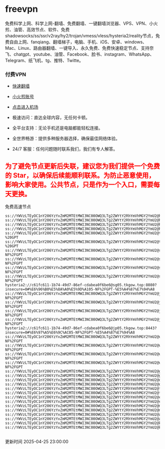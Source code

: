 # freevpn

免费科学上网、科学上网-翻墙、免费翻墙、一键翻墙浏览器、VPS、VPN、小火煎、油管、高效节点、软件、免费shadowsocks/ss/ssr/v2ray/hy2/trojan/vmess/vless/hysteria2/reality节点，免费自由上网、fanqiang、翻墙梯子，电脑、手机、iOS、安卓、windows、Mac、Linux、路由器翻墙、一键导入、永久免费、免费快速稳定节点、支持奈飞、chatgpt、youtube、油管、Facebook、脸书、instagram、WhatsApp、Telegram、纸飞机、tg、推特、Twitte。

### 付费VPN
* [快速翻墙](https://uhuio.top/) 

* [小火煎账号](https://free-clash.top/) 

* [点击进入机场](https://uhuio.top/) 

* 极速访问：直达全球内容，无任何卡顿。

* 全平台支持：无论手机还是电脑都能轻松连接。

* 全世界畅游：提供多种服务器选择，确保最佳网络体验。

* 24/7 客服：任何问题随时联系我们，我们有专人解答。

## <font color="red">为了避免节点更新后失联，建议您为我们提供一个免费的 Star，以确保后续能顺利联系。为防止恶意使用，影响大家使用。公共节点，只是作为一个入口，需要每天更换。</font>

免费高速节点

```ss://YWVzLTEyOC1nY206YzYxZmM2MTEtMWI3NC00OWQ3LTg2ZWYtY2RhYmVhMGY2YmU2@hk01.jgrtoioceaw.help:50384#%E9%A6%99%E6%B8%AF01
ss://YWVzLTEyOC1nY206YzYxZmM2MTEtMWI3NC00OWQ3LTg2ZWYtY2RhYmVhMGY2YmU2@hk02.jigreliewolf.click:17889#%E9%A6%99%E6%B8%AF02
ss://YWVzLTEyOC1nY206YzYxZmM2MTEtMWI3NC00OWQ3LTg2ZWYtY2RhYmVhMGY2YmU2@hk03.jigreliewolf.click:10838#%E9%A6%99%E6%B8%AF03
ss://YWVzLTEyOC1nY206YzYxZmM2MTEtMWI3NC00OWQ3LTg2ZWYtY2RhYmVhMGY2YmU2@hk04.jgrtoioceaw.help:29956#%E9%A6%99%E6%B8%AF04
ss://YWVzLTEyOC1nY206YzYxZmM2MTEtMWI3NC00OWQ3LTg2ZWYtY2RhYmVhMGY2YmU2@hk05.ijgelrkasd.click:41284#%E9%A6%99%E6%B8%AF05
ss://YWVzLTEyOC1nY206YzYxZmM2MTEtMWI3NC00OWQ3LTg2ZWYtY2RhYmVhMGY2YmU2@tw01.jigreliewolf.click:30995#%E5%8F%B0%E6%B9%BE01%20-%20GPT
ss://YWVzLTEyOC1nY206YzYxZmM2MTEtMWI3NC00OWQ3LTg2ZWYtY2RhYmVhMGY2YmU2@tw02.ijgelrkasd.click:22610#%E5%8F%B0%E6%B9%BE02%20-%20GPT
ss://YWVzLTEyOC1nY206YzYxZmM2MTEtMWI3NC00OWQ3LTg2ZWYtY2RhYmVhMGY2YmU2@sg01.jgrtoioceaw.help:55559#%E6%96%B0%E5%8A%A0%E5%9D%A101%20-NF%2FGPT
ss://YWVzLTEyOC1nY206YzYxZmM2MTEtMWI3NC00OWQ3LTg2ZWYtY2RhYmVhMGY2YmU2@sg02.jigreliewolf.click:40574#%E6%96%B0%E5%8A%A0%E5%9D%A102%20-NF%2FGPT
ss://YWVzLTEyOC1nY206YzYxZmM2MTEtMWI3NC00OWQ3LTg2ZWYtY2RhYmVhMGY2YmU2@sg03.ijgelrkasd.click:23716#%E6%96%B0%E5%8A%A0%E5%9D%A103%20-NF%2FGPT
ss://YWVzLTEyOC1nY206YzYxZmM2MTEtMWI3NC00OWQ3LTg2ZWYtY2RhYmVhMGY2YmU2@sg04.jgrtoioceaw.help:17971#%E6%96%B0%E5%8A%A0%E5%9D%A104%20-NF%2FGPT
hysteria2://c61fc611-1b74-49d7-86ef-cdabea0f6be6@sg05.tkgow.top:8080?insecure=0#%E6%96%B0%E5%8A%A0%E5%9D%A105-NF%2FGPT-%E5%A4%87%E7%94%A8
ss://YWVzLTEyOC1nY206YzYxZmM2MTEtMWI3NC00OWQ3LTg2ZWYtY2RhYmVhMGY2YmU2@jp01.jgrtoioceaw.help:58645#%E6%97%A5%E6%9C%AC01%20-NF%2FGPT
ss://YWVzLTEyOC1nY206YzYxZmM2MTEtMWI3NC00OWQ3LTg2ZWYtY2RhYmVhMGY2YmU2@jp02.jgrtoioceaw.help:47462#%E6%97%A5%E6%9C%AC02%20-NF%2FGPT
ss://YWVzLTEyOC1nY206YzYxZmM2MTEtMWI3NC00OWQ3LTg2ZWYtY2RhYmVhMGY2YmU2@jp03.jigreliewolf.click:33414#%E6%97%A5%E6%9C%AC03%20-NF%2FGPT
ss://YWVzLTEyOC1nY206YzYxZmM2MTEtMWI3NC00OWQ3LTg2ZWYtY2RhYmVhMGY2YmU2@jp04.ijgelrkasd.click:58223#%E6%97%A5%E6%9C%AC04%20-NF%2FGPT
hysteria2://c61fc611-1b74-49d7-86ef-cdabea0f6be6@jp05.tkgow.top:8443?insecure=0#%E6%97%A5%E6%9C%AC05-NF%2FGPT-%E5%A4%87%E7%94%A8
ss://YWVzLTEyOC1nY206YzYxZmM2MTEtMWI3NC00OWQ3LTg2ZWYtY2RhYmVhMGY2YmU2@us01.jgrtoioceaw.help:48129#%E7%BE%8E%E5%9B%BD01%20-NF%2FGPT
ss://YWVzLTEyOC1nY206YzYxZmM2MTEtMWI3NC00OWQ3LTg2ZWYtY2RhYmVhMGY2YmU2@us02.jgrtoioceaw.help:44907#%E7%BE%8E%E5%9B%BD02%20-NF%2FGPT
ss://YWVzLTEyOC1nY206YzYxZmM2MTEtMWI3NC00OWQ3LTg2ZWYtY2RhYmVhMGY2YmU2@us03.jigreliewolf.click:43330#%E7%BE%8E%E5%9B%BD03%20-NF%2FGPT
ss://YWVzLTEyOC1nY206YzYxZmM2MTEtMWI3NC00OWQ3LTg2ZWYtY2RhYmVhMGY2YmU2@us04.ijgelrkasd.click:44130#%E7%BE%8E%E5%9B%BD04%20-NF%2FGPT
ss://YWVzLTEyOC1nY206YzYxZmM2MTEtMWI3NC00OWQ3LTg2ZWYtY2RhYmVhMGY2YmU2@gb01.jgrtoioceaw.help:27765#%E8%8B%B1%E5%9B%BD01
ss://YWVzLTEyOC1nY206YzYxZmM2MTEtMWI3NC00OWQ3LTg2ZWYtY2RhYmVhMGY2YmU2@gb02.jigreliewolf.click:52762#%E8%8B%B1%E5%9B%BD02
ss://YWVzLTEyOC1nY206YzYxZmM2MTEtMWI3NC00OWQ3LTg2ZWYtY2RhYmVhMGY2YmU2@de01.jgrtoioceaw.help:20635#%E5%BE%B7%E5%9B%BD01
ss://YWVzLTEyOC1nY206YzYxZmM2MTEtMWI3NC00OWQ3LTg2ZWYtY2RhYmVhMGY2YmU2@de02.jigreliewolf.click:52770#%E5%BE%B7%E5%9B%BD02
ss://YWVzLTEyOC1nY206YzYxZmM2MTEtMWI3NC00OWQ3LTg2ZWYtY2RhYmVhMGY2YmU2@fr01.ijgelrkasd.click:32568#%E6%B3%95%E5%9B%BD01
ss://YWVzLTEyOC1nY206YzYxZmM2MTEtMWI3NC00OWQ3LTg2ZWYtY2RhYmVhMGY2YmU2@fr02.jigreliewolf.click:45265#%E6%B3%95%E5%9B%BD02
ss://YWVzLTEyOC1nY206YzYxZmM2MTEtMWI3NC00OWQ3LTg2ZWYtY2RhYmVhMGY2YmU2@ca01.jigreliewolf.click:30461#%E5%8A%A0%E6%8B%BF%E5%A4%A701
ss://YWVzLTEyOC1nY206YzYxZmM2MTEtMWI3NC00OWQ3LTg2ZWYtY2RhYmVhMGY2YmU2@ca02.ijgelrkasd.click:24053#%E5%8A%A0%E6%8B%BF%E5%A4%A702
ss://YWVzLTEyOC1nY206YzYxZmM2MTEtMWI3NC00OWQ3LTg2ZWYtY2RhYmVhMGY2YmU2@my01.jigreliewolf.click:52408#%E9%A9%AC%E6%9D%A5%E8%A5%BF%E4%BA%9A01
ss://YWVzLTEyOC1nY206YzYxZmM2MTEtMWI3NC00OWQ3LTg2ZWYtY2RhYmVhMGY2YmU2@my02.ijgelrkasd.click:25519#%E9%A9%AC%E6%9D%A5%E8%A5%BF%E4%BA%9A02
ss://YWVzLTEyOC1nY206YzYxZmM2MTEtMWI3NC00OWQ3LTg2ZWYtY2RhYmVhMGY2YmU2@au01.jgrtoioceaw.help:13460#%E6%BE%B3%E5%A4%A7%E5%88%A9%E4%BA%9A01
ss://YWVzLTEyOC1nY206YzYxZmM2MTEtMWI3NC00OWQ3LTg2ZWYtY2RhYmVhMGY2YmU2@au02.ijgelrkasd.click:46073#%E6%BE%B3%E5%A4%A7%E5%88%A9%E4%BA%9A02
ss://YWVzLTEyOC1nY206YzYxZmM2MTEtMWI3NC00OWQ3LTg2ZWYtY2RhYmVhMGY2YmU2@ko01.jgrtoioceaw.help:46108#%E9%9F%A9%E5%9B%BD01
ss://YWVzLTEyOC1nY206YzYxZmM2MTEtMWI3NC00OWQ3LTg2ZWYtY2RhYmVhMGY2YmU2@ko02.jigreliewolf.click:50181#%E9%9F%A9%E5%9B%BD02


```
更新时间 2025-04-25 23:00:00